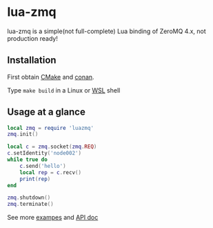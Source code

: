 # lua-zmq

lua-zmq is a simple(not full-complete) Lua binding of ZeroMQ 4.x, not production ready!

## Installation

First obtain [CMake](https://cmake.org/download/) and [conan](https://conan.io/).

Type `make build` in a Linux or [WSL](https://docs.microsoft.com/en-us/windows/wsl/) shell


## Usage at a glance

~~~~~~~~~~lua
local zmq = require 'luazmq'
zmq.init()

local c = zmq.socket(zmq.REQ)
c.setIdentity('node002')
while true do
    c.send('hello')
    local rep = c.recv()
    print(rep)
end

zmq.shutdown()
zmq.terminate()
~~~~~~~~~~

See more [exampes](https://github.com/ichenq/lua-zmq/tree/master/test) and [API doc](https://github.com/ichenq/lua-zmq/blob/master/API.md)
